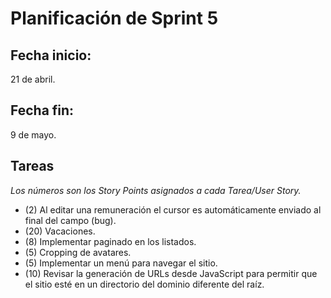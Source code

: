 # Planificación de Sprint 5

## Fecha inicio:
 21 de abril.
## Fecha fin:
 9 de mayo.
## Tareas

*Los números son los Story Points asignados a cada Tarea/User Story.*

* (2) Al editar una remuneración el cursor es automáticamente enviado al final del campo (bug).
* (20) Vacaciones.
* (8) Implementar paginado en los listados.
* (5) Cropping de avatares.
* (5) Implementar un menú para navegar el sitio.
* (10) Revisar la generación de URLs desde JavaScript para permitir que el sitio esté en un directorio del dominio diferente del raíz.

